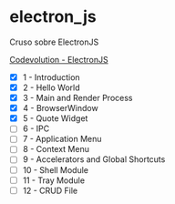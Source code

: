# electron_js
Cruso sobre ElectronJS

[Codevolution - ElectronJS](https://www.youtube.com/playlist?list=PLC3y8-rFHvwiCJD3WrAFUrIMkGVDE0uqW)

- [x] 1 - Introduction
- [x] 2 - Hello World
- [x] 3 - Main and Render Process
- [x] 4 - BrowserWindow
- [x] 5 - Quote Widget
- [ ] 6 - IPC
- [ ] 7 - Application Menu
- [ ] 8 - Context Menu
- [ ] 9 - Accelerators and Global Shortcuts
- [ ] 10 - Shell Module
- [ ] 11 - Tray Module
- [ ] 12 - CRUD File
